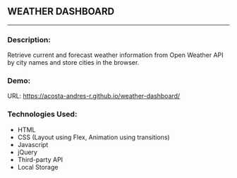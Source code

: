 ## WEATHER DASHBOARD
---
### Description:
Retrieve current and forecast weather information from Open Weather API by city names and store cities in the browser.
### Demo:
<!-- ![](Demo/general-knowledge-quiz.gif) -->

URL: https://acosta-andres-r.github.io/weather-dashboard/

### Technologies Used:
- HTML
- CSS (Layout using Flex, Animation using transitions)
- Javascript
- jQuery
- Third-party API
- Local Storage
